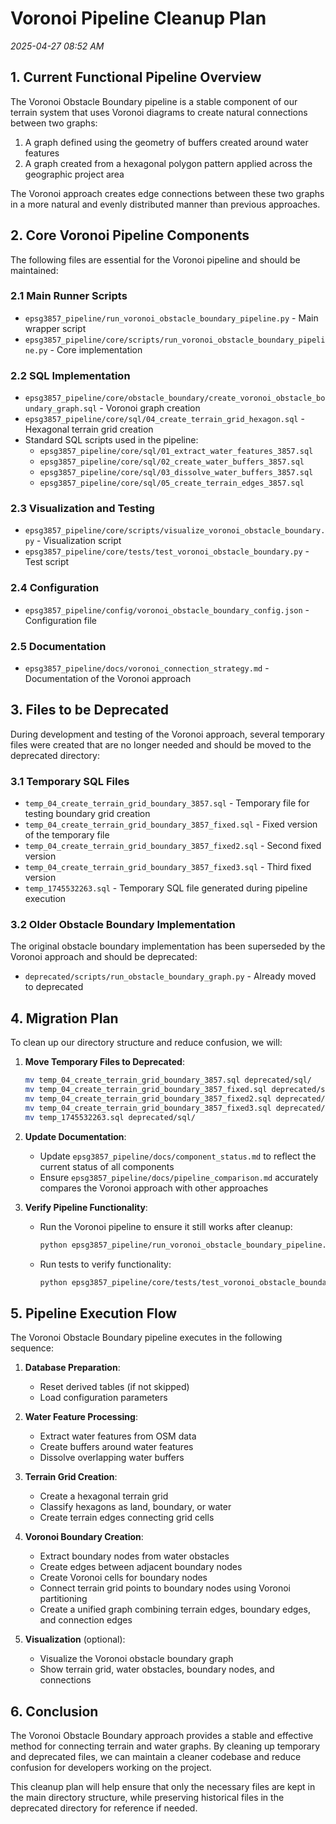 # Voronoi Pipeline Cleanup Plan

*2025-04-27 08:52 AM*

## 1. Current Functional Pipeline Overview

The Voronoi Obstacle Boundary pipeline is a stable component of our terrain system that uses Voronoi diagrams to create natural connections between two graphs:

1. A graph defined using the geometry of buffers created around water features
2. A graph created from a hexagonal polygon pattern applied across the geographic project area

The Voronoi approach creates edge connections between these two graphs in a more natural and evenly distributed manner than previous approaches.

## 2. Core Voronoi Pipeline Components

The following files are essential for the Voronoi pipeline and should be maintained:

### 2.1 Main Runner Scripts
- `epsg3857_pipeline/run_voronoi_obstacle_boundary_pipeline.py` - Main wrapper script
- `epsg3857_pipeline/core/scripts/run_voronoi_obstacle_boundary_pipeline.py` - Core implementation

### 2.2 SQL Implementation
- `epsg3857_pipeline/core/obstacle_boundary/create_voronoi_obstacle_boundary_graph.sql` - Voronoi graph creation
- `epsg3857_pipeline/core/sql/04_create_terrain_grid_hexagon.sql` - Hexagonal terrain grid creation
- Standard SQL scripts used in the pipeline:
  - `epsg3857_pipeline/core/sql/01_extract_water_features_3857.sql`
  - `epsg3857_pipeline/core/sql/02_create_water_buffers_3857.sql`
  - `epsg3857_pipeline/core/sql/03_dissolve_water_buffers_3857.sql`
  - `epsg3857_pipeline/core/sql/05_create_terrain_edges_3857.sql`

### 2.3 Visualization and Testing
- `epsg3857_pipeline/core/scripts/visualize_voronoi_obstacle_boundary.py` - Visualization script
- `epsg3857_pipeline/core/tests/test_voronoi_obstacle_boundary.py` - Test script

### 2.4 Configuration
- `epsg3857_pipeline/config/voronoi_obstacle_boundary_config.json` - Configuration file

### 2.5 Documentation
- `epsg3857_pipeline/docs/voronoi_connection_strategy.md` - Documentation of the Voronoi approach

## 3. Files to be Deprecated

During development and testing of the Voronoi approach, several temporary files were created that are no longer needed and should be moved to the deprecated directory:

### 3.1 Temporary SQL Files
- `temp_04_create_terrain_grid_boundary_3857.sql` - Temporary file for testing boundary grid creation
- `temp_04_create_terrain_grid_boundary_3857_fixed.sql` - Fixed version of the temporary file
- `temp_04_create_terrain_grid_boundary_3857_fixed2.sql` - Second fixed version
- `temp_04_create_terrain_grid_boundary_3857_fixed3.sql` - Third fixed version
- `temp_1745532263.sql` - Temporary SQL file generated during pipeline execution

### 3.2 Older Obstacle Boundary Implementation
The original obstacle boundary implementation has been superseded by the Voronoi approach and should be deprecated:
- `deprecated/scripts/run_obstacle_boundary_graph.py` - Already moved to deprecated

## 4. Migration Plan

To clean up our directory structure and reduce confusion, we will:

1. **Move Temporary Files to Deprecated**:
   ```bash
   mv temp_04_create_terrain_grid_boundary_3857.sql deprecated/sql/
   mv temp_04_create_terrain_grid_boundary_3857_fixed.sql deprecated/sql/
   mv temp_04_create_terrain_grid_boundary_3857_fixed2.sql deprecated/sql/
   mv temp_04_create_terrain_grid_boundary_3857_fixed3.sql deprecated/sql/
   mv temp_1745532263.sql deprecated/sql/
   ```

2. **Update Documentation**:
   - Update `epsg3857_pipeline/docs/component_status.md` to reflect the current status of all components
   - Ensure `epsg3857_pipeline/docs/pipeline_comparison.md` accurately compares the Voronoi approach with other approaches

3. **Verify Pipeline Functionality**:
   - Run the Voronoi pipeline to ensure it still works after cleanup:
     ```bash
     python epsg3857_pipeline/run_voronoi_obstacle_boundary_pipeline.py
     ```
   - Run tests to verify functionality:
     ```bash
     python epsg3857_pipeline/core/tests/test_voronoi_obstacle_boundary.py
     ```

## 5. Pipeline Execution Flow

The Voronoi Obstacle Boundary pipeline executes in the following sequence:

1. **Database Preparation**:
   - Reset derived tables (if not skipped)
   - Load configuration parameters

2. **Water Feature Processing**:
   - Extract water features from OSM data
   - Create buffers around water features
   - Dissolve overlapping water buffers

3. **Terrain Grid Creation**:
   - Create a hexagonal terrain grid
   - Classify hexagons as land, boundary, or water
   - Create terrain edges connecting grid cells

4. **Voronoi Boundary Creation**:
   - Extract boundary nodes from water obstacles
   - Create edges between adjacent boundary nodes
   - Create Voronoi cells for boundary nodes
   - Connect terrain grid points to boundary nodes using Voronoi partitioning
   - Create a unified graph combining terrain edges, boundary edges, and connection edges

5. **Visualization** (optional):
   - Visualize the Voronoi obstacle boundary graph
   - Show terrain grid, water obstacles, boundary nodes, and connections

## 6. Conclusion

The Voronoi Obstacle Boundary approach provides a stable and effective method for connecting terrain and water graphs. By cleaning up temporary and deprecated files, we can maintain a cleaner codebase and reduce confusion for developers working on the project.

This cleanup plan will help ensure that only the necessary files are kept in the main directory structure, while preserving historical files in the deprecated directory for reference if needed.
